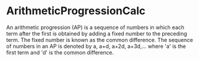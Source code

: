 # ArithmeticProgressionCalc
An arithmetic progression (AP) is a sequence of numbers in which each term after the first is obtained by adding a fixed number to the preceding term. The fixed number is known as the common difference. The sequence of numbers in an AP is denoted by a, a+d, a+2d, a+3d,... where 'a' is the first term and 'd' is the common difference.
